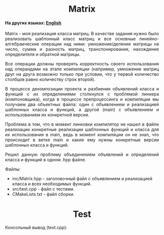 <h1 align="center">Matrix</h1>
<h4>На других языках: <a href="https://github.com/AlferovKirill/Study/blob/main/№4%20Matrix/README.md">English</a></h4>

<p align="justify">Matrix - моя реализация класса матриц. В качестве задания нужно было реализовать шаблонный класс матриц и все основные линейно-алгебраические операции над ними: умножение/деление матрицы на число, сумма и разность матриц, транспонирование, нахождение определителя и обратной матрицы.</p>

<p align="justify">Все операции должны проверять корректность своего использования над операндами на этапе компиляции (например, умножение матриц друг на друга возможно только при условии, что у первой количество столбцов равно количеству строк второй).</p>

<p align="justify">В процессе декомпозиции проекта и разбиения объявлений класса и функций с их определениями столкнулся с проблемой линкера (компоновщика), когда в процессе препроцессинга и компиляции мы получаем два объектных файла: один с объявлением и реализацией шаблонных класса и функций, а другой (main) с объявлением и использованием их конкретной версии.</p>

<p align="justify">Проблема в том, что в момент линковки компилятор не нашел в файле реализации конкретные реализации шаблонных функций и класса для их использования в main, ведь в момент компиляции он не знал, что происходит в ветке main и какие ему нужны конкретные версии шаблонных класса и функций.</p>

<p align="justify">Решил данную проблему объединением объявлений и определений класса и функций в одном .hpp файле.</p>

<p align="justify">Файлы:</p>
<ul>
  <li>inc/Matrix.hpp - заголовочный файл с объявлением и реализацией класса и всех необходимых функций.</li>
  <li>src/test.cpp - файл с тестами.</li>
  <li>CMakeLists.txt - файл сборки.</li>
</ul>

<h1 align="center">Test</h1>
<p align="justify">Консольный вывод (test.cpp):</p>

<p>

</p>
